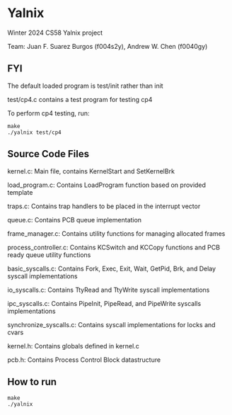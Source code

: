 # Yalnix

Winter 2024 CS58 Yalnix project

Team: Juan F. Suarez Burgos (f004s2y), Andrew W. Chen (f0040gy)

## FYI

The default loaded program is test/init rather than init

test/cp4.c contains a test program for testing cp4

To perform cp4 testing, run:

```
make
./yalnix test/cp4

```

## Source Code Files

kernel.c: Main file, contains KernelStart and SetKernelBrk

load_program.c: Contains LoadProgram function based on provided template

traps.c: Contains trap handlers to be placed in the interrupt vector

queue.c: Contains PCB queue implementation

frame_manager.c: Contains utility functions for managing allocated frames

process_controller.c: Contains KCSwitch and KCCopy functions and PCB ready queue utility functions

basic_syscalls.c: Contains Fork, Exec, Exit, Wait, GetPid, Brk, and Delay syscall implementations

io_syscalls.c: Contains TtyRead and TtyWrite syscall implementations

ipc_syscalls.c: Contains PipeInit, PipeRead, and PipeWrite syscalls implementations

synchronize_syscalls.c: Contains syscall implementations for locks and cvars

kernel.h: Contains globals defined in kernel.c

pcb.h: Contains Process Control Block datastructure

## How to run
```
make
./yalnix

```